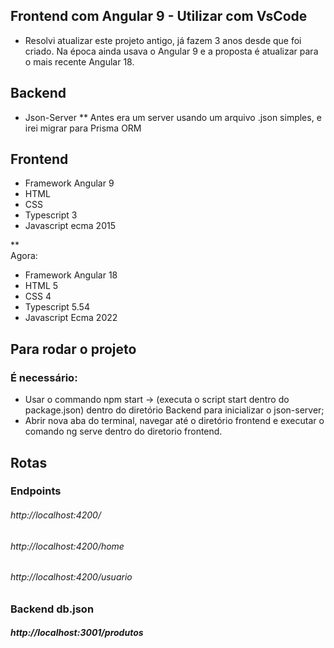 ## Frontend com Angular 9 - Utilizar com VsCode

* Resolvi atualizar este projeto antigo, já fazem 3 anos desde que foi criado. Na época ainda usava o Angular 9 e a proposta é atualizar para o mais recente Angular 18.



##  Backend
* Json-Server
    **  Antes era um server usando um arquivo .json simples, e irei migrar para Prisma ORM 

##  Frontend

 * Framework Angular 9
 * HTML
 * CSS
 * Typescript  3 
 * Javascript  ecma 2015

**  
Agora:

* Framework Angular 18
* HTML 5
* CSS 4
* Typescript 5.54
* Javascript Ecma 2022



## Para rodar o projeto
### É necessário:
* Usar o commando  npm start -> (executa o script start dentro do package.json) dentro do diretório Backend para inicializar o json-server;
* Abrir nova aba do terminal, navegar até o diretório frontend e executar o comando ng serve dentro do diretorio frontend.

## Rotas
### Endpoints

###### http://localhost:4200/
###### http://localhost:4200/home
###### http://localhost:4200/usuario

### Backend db.json
##### http://localhost:3001/produtos
